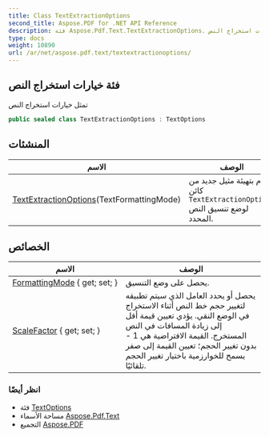 ```yaml
---
title: Class TextExtractionOptions
second_title: Aspose.PDF for .NET API Reference
description: فئة Aspose.Pdf.Text.TextExtractionOptions. تمثل خيارات استخراج النص
type: docs
weight: 10890
url: /ar/net/aspose.pdf.text/textextractionoptions/
---
```

## فئة خيارات استخراج النص

تمثل خيارات استخراج النص

```csharp
public sealed class TextExtractionOptions : TextOptions
```

## المنشئات

| الاسم | الوصف |
| --- | --- |
| [TextExtractionOptions](textextractionoptions/)(TextFormattingMode) | يقوم بتهيئة مثيل جديد من كائن `TextExtractionOptions` لوضع تنسيق النص المحدد. |

## الخصائص

| الاسم | الوصف |
| --- | --- |
| [FormattingMode](../../aspose.pdf.text/textextractionoptions/formattingmode/) { get; set; } | يحصل على وضع التنسيق. |
| [ScaleFactor](../../aspose.pdf.text/textextractionoptions/scalefactor/) { get; set; } | يحصل أو يحدد العامل الذي سيتم تطبيقه لتغيير حجم خط النص أثناء الاستخراج في الوضع النقي. يؤدي تعيين قيمة أقل إلى زيادة المسافات في النص المستخرج. القيمة الافتراضية هي 1 - بدون تغيير الحجم؛ تعيين القيمة إلى صفر يسمح للخوارزمية باختيار تغيير الحجم تلقائيًا. |

### انظر أيضًا

* فئة [TextOptions](../textoptions/)
* مساحة الأسماء [Aspose.Pdf.Text](../../aspose.pdf.text/)
* التجميع [Aspose.PDF](../../)